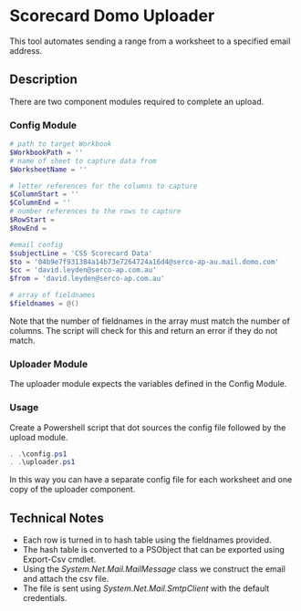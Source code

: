 # Scorecard Domo Uploader

This tool automates sending a range from a worksheet to a specified email address.

## Description

There are two component modules required to complete an upload.

### Config Module

``` Powershell
# path to target Workbook
$WorkbookPath = ''
# name of sheet to capture data from
$WorksheetName = ''

# letter references for the columns to capture
$ColumnStart = ''
$ColumnEnd = ''
# number references to the rows to capture
$RowStart = 
$RowEnd = 

#email config
$subjectLine = 'CSS Scorecard Data'
$to = '04b9e7f931384a14b73e7264724a16d4@serco-ap-au.mail.domo.com'
$cc = 'david.leyden@serco-ap.com.au'
$from = 'david.leyden@serco-ap.com.au'

# array of fieldnames
$fieldnames = @()
```

Note that the number of fieldnames in the array must match the number of columns.
The script will check for this and return an error if they do not match.

### Uploader Module

The uploader module expects the variables defined in the Config Module.

### Usage

Create a Powershell script that dot sources the config file followed by the upload module.
``` Powershell
. .\config.ps1
. .\uploader.ps1
```

In this way you can have a separate config file for each worksheet and one copy of the uploader component.

## Technical Notes

- Each row is turned in to hash table using the fieldnames provided.
- The hash table is converted to a PSObject that can be exported using Export-Csv cmdlet.
- Using the _System.Net.Mail.MailMessage_ class we construct the email and attach the csv file.
- The file is sent using _System.Net.Mail.SmtpClient_ with the default credentials.





